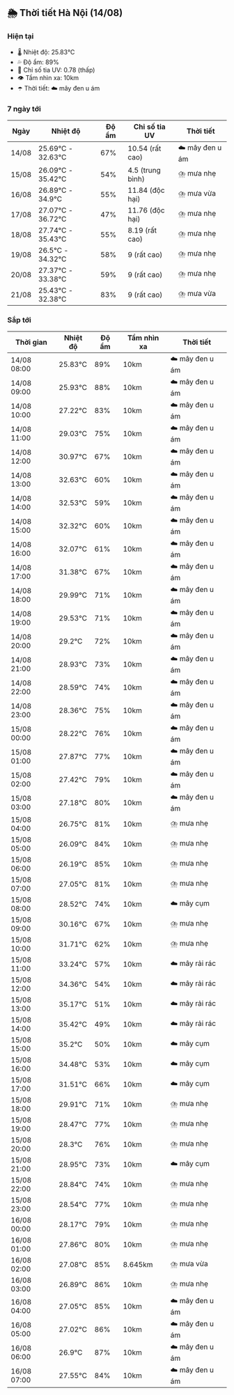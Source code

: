 ## 🌦️ Thời tiết Hà Nội (14/08)

### Hiện tại

- 🌡️ Nhiệt độ: 25.83℃
- 💦 Độ ẩm: 89%
- 🌟 Chỉ số tia UV: 0.78 (thấp)
- 👁️ Tầm nhìn xa: 10km
- ☂️ Thời tiết: ☁️ mây đen u ám

### 7 ngày tới

| Ngày | Nhiệt độ | Độ ẩm | Chỉ số tia UV | Thời tiết |
| --- | --- | --- | --- | --- |
| 14/08 | 25.69℃ - 32.63℃ | 67% | 10.54 (rất cao) | ☁️ mây đen u ám |
| 15/08 | 26.09℃ - 35.42℃ | 54% | 4.5 (trung bình) | ⛈️ mưa nhẹ |
| 16/08 | 26.89℃ - 34.9℃ | 55% | 11.84 (độc hại) | ⛈️ mưa vừa |
| 17/08 | 27.07℃ - 36.72℃ | 47% | 11.76 (độc hại) | ⛈️ mưa nhẹ |
| 18/08 | 27.74℃ - 35.43℃ | 55% | 8.19 (rất cao) | ⛈️ mưa nhẹ |
| 19/08 | 26.5℃ - 34.32℃ | 58% | 9 (rất cao) | ⛈️ mưa nhẹ |
| 20/08 | 27.37℃ - 33.38℃ | 59% | 9 (rất cao) | ⛈️ mưa nhẹ |
| 21/08 | 25.43℃ - 32.38℃ | 83% | 9 (rất cao) | ⛈️ mưa vừa |

### Sắp tới

| Thời gian | Nhiệt độ | Độ ẩm | Tầm nhìn xa | Thời tiết |
| --- | --- | --- | --- | --- |
| 14/08 08:00 | 25.83℃ | 89% | 10km | ☁️ mây đen u ám |
| 14/08 09:00 | 25.93℃ | 88% | 10km | ☁️ mây đen u ám |
| 14/08 10:00 | 27.22℃ | 83% | 10km | ☁️ mây đen u ám |
| 14/08 11:00 | 29.03℃ | 75% | 10km | ☁️ mây đen u ám |
| 14/08 12:00 | 30.97℃ | 67% | 10km | ☁️ mây đen u ám |
| 14/08 13:00 | 32.63℃ | 60% | 10km | ☁️ mây đen u ám |
| 14/08 14:00 | 32.53℃ | 59% | 10km | ☁️ mây đen u ám |
| 14/08 15:00 | 32.32℃ | 60% | 10km | ☁️ mây đen u ám |
| 14/08 16:00 | 32.07℃ | 61% | 10km | ☁️ mây đen u ám |
| 14/08 17:00 | 31.38℃ | 67% | 10km | ☁️ mây đen u ám |
| 14/08 18:00 | 29.99℃ | 71% | 10km | ☁️ mây đen u ám |
| 14/08 19:00 | 29.53℃ | 71% | 10km | ☁️ mây đen u ám |
| 14/08 20:00 | 29.2℃ | 72% | 10km | ☁️ mây đen u ám |
| 14/08 21:00 | 28.93℃ | 73% | 10km | ☁️ mây đen u ám |
| 14/08 22:00 | 28.59℃ | 74% | 10km | ☁️ mây đen u ám |
| 14/08 23:00 | 28.36℃ | 75% | 10km | ☁️ mây đen u ám |
| 15/08 00:00 | 28.22℃ | 76% | 10km | ☁️ mây đen u ám |
| 15/08 01:00 | 27.87℃ | 77% | 10km | ☁️ mây đen u ám |
| 15/08 02:00 | 27.42℃ | 79% | 10km | ☁️ mây đen u ám |
| 15/08 03:00 | 27.18℃ | 80% | 10km | ☁️ mây đen u ám |
| 15/08 04:00 | 26.75℃ | 81% | 10km | ⛈️ mưa nhẹ |
| 15/08 05:00 | 26.09℃ | 84% | 10km | ⛈️ mưa nhẹ |
| 15/08 06:00 | 26.19℃ | 85% | 10km | ⛈️ mưa nhẹ |
| 15/08 07:00 | 27.05℃ | 81% | 10km | ⛈️ mưa nhẹ |
| 15/08 08:00 | 28.52℃ | 74% | 10km | ☁️ mây cụm |
| 15/08 09:00 | 30.16℃ | 67% | 10km | ⛈️ mưa nhẹ |
| 15/08 10:00 | 31.71℃ | 62% | 10km | ⛈️ mưa nhẹ |
| 15/08 11:00 | 33.24℃ | 57% | 10km | ☁️ mây rải rác |
| 15/08 12:00 | 34.36℃ | 54% | 10km | ☁️ mây rải rác |
| 15/08 13:00 | 35.17℃ | 51% | 10km | ☁️ mây rải rác |
| 15/08 14:00 | 35.42℃ | 49% | 10km | ☁️ mây rải rác |
| 15/08 15:00 | 35.2℃ | 50% | 10km | ☁️ mây cụm |
| 15/08 16:00 | 34.48℃ | 53% | 10km | ☁️ mây cụm |
| 15/08 17:00 | 31.51℃ | 66% | 10km | ☁️ mây cụm |
| 15/08 18:00 | 29.91℃ | 71% | 10km | ⛈️ mưa nhẹ |
| 15/08 19:00 | 28.47℃ | 77% | 10km | ⛈️ mưa nhẹ |
| 15/08 20:00 | 28.3℃ | 76% | 10km | ⛈️ mưa nhẹ |
| 15/08 21:00 | 28.95℃ | 73% | 10km | ☁️ mây cụm |
| 15/08 22:00 | 28.84℃ | 74% | 10km | ⛈️ mưa nhẹ |
| 15/08 23:00 | 28.54℃ | 77% | 10km | ⛈️ mưa nhẹ |
| 16/08 00:00 | 28.17℃ | 79% | 10km | ⛈️ mưa nhẹ |
| 16/08 01:00 | 27.86℃ | 80% | 10km | ⛈️ mưa nhẹ |
| 16/08 02:00 | 27.08℃ | 85% | 8.645km | ⛈️ mưa vừa |
| 16/08 03:00 | 26.89℃ | 86% | 10km | ⛈️ mưa nhẹ |
| 16/08 04:00 | 27.05℃ | 85% | 10km | ☁️ mây đen u ám |
| 16/08 05:00 | 27.02℃ | 86% | 10km | ☁️ mây đen u ám |
| 16/08 06:00 | 26.9℃ | 87% | 10km | ☁️ mây đen u ám |
| 16/08 07:00 | 27.55℃ | 84% | 10km | ☁️ mây đen u ám |

